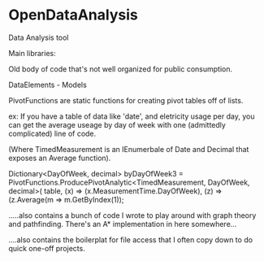 OpenDataAnalysis
================

Data Analysis tool

Main libraries:

Old body of code that's not well organized for public consumption.

DataElements - Models
  
   PivotFunctions are static functions for creating pivot tables off of lists.
   
   ex: If you have a table of data like 'date', and eletricity usage per day, you can get the average useage by day of week with one (admittedly complicated) line of code.
   
   (Where TimedMeasurement is an IEnumerbale of Date and Decimal that exposes an Average function).
   
   Dictionary<DayOfWeek, decimal> byDayOfWeek3 = PivotFunctions.ProducePivotAnalytic<TimedMeasurement, DayOfWeek, decimal>(
    table,
    (x) => (x.MeasurementTime.DayOfWeek),
    (z) => (z.Average(m => m.GetByIndex(1));


.....also contains a bunch of code I wrote to play around with graph theory and pathfinding.  There's an A* implementation in here somewhere...

....also contains the boilerplat for file access that I often copy down to do quick one-off projects.
